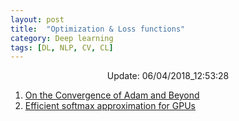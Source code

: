 ```yaml
---
layout: post
title:  "Optimization & Loss functions"
category: Deep learning
tags: [DL, NLP, CV, CL]
---
```






<center> Update: 06/04/2018_12:53:28</center>

  	
1. [ On the Convergence of Adam and Beyond](https://rawgit.com/elbayadm/PaperNotes/master/notes/optimization/2018-On-the-Convergence-of-Adam-and-Beyond.html)
2. [ Efficient softmax approximation for GPUs](https://rawgit.com/elbayadm/PaperNotes/master/notes/optimization/2016-Efficient-softmax-approximation-for-GPUs.html)
